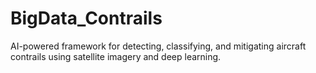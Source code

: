 # BigData_Contrails
AI-powered framework for detecting, classifying, and mitigating aircraft contrails using satellite imagery and deep learning.
